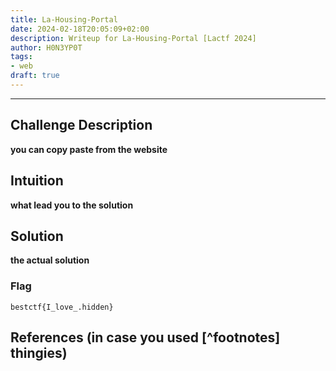 ```yaml
---
title: La-Housing-Portal
date: 2024-02-18T20:05:09+02:00
description: Writeup for La-Housing-Portal [Lactf 2024]
author: H0N3YP0T
tags:
- web
draft: true
---
```

___

## Challenge Description

**you can copy paste from the website**

## Intuition

**what lead you to the solution**

## Solution

**the actual solution**

### Flag

`bestctf{I_love_.hidden}`

## References (in case you used [^footnotes] thingies)
